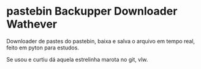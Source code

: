 # pastebin Backupper Downloader Wathever

Downloader de pastes do pastebin, baixa e salva o arquivo em tempo real, feito em pyton para estudos.

Se usou e curtiu dá aquela estrelinha marota no git, vlw.
